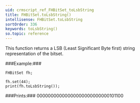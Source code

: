 ```yaml
---
uid: crmscript_ref_FHBitSet_toLsbString
title: FHBitSet.toLsbString()
intellisense: FHBitSet.toLsbString
sortOrder: 336
keywords: toLsbString()
so.topic: reference
---
```



This function returns a LSB (Least Significant Byte first) string representation of the bitset.





###Example:###
    
    FHBitSet fh;
    
    fh.set(44);
    print(fh.toLsbString());
    



###Prints:###
00000000000000000000000000101100


